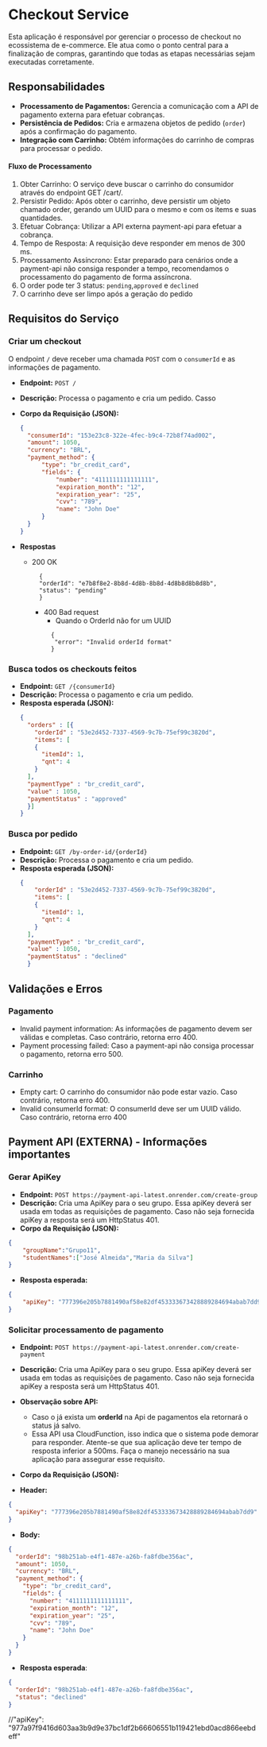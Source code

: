 # Checkout Service

Esta aplicação é responsável por gerenciar o processo de checkout no ecossistema de e-commerce. Ele atua como o ponto central para a finalização de compras, garantindo que todas as etapas necessárias sejam executadas corretamente.

## Responsabilidades

- **Processamento de Pagamentos:** Gerencia a comunicação com a API de pagamento externa para efetuar cobranças.
- **Persistência de Pedidos:** Cria e armazena objetos de pedido (`order`) após a confirmação do pagamento.
- **Integração com Carrinho:** Obtém informações do carrinho de compras para processar o pedido.


#### Fluxo de Processamento
1. Obter Carrinho: O serviço deve buscar o carrinho do consumidor através do endpoint GET /cart/.
2. Persistir Pedido: Após obter o carrinho, deve persistir um objeto chamado order, gerando um UUID para o mesmo e com os items e suas quantidades.
3. Efetuar Cobrança: Utilizar a API externa payment-api para efetuar a cobrança.
4. Tempo de Resposta: A requisição deve responder em menos de 300 ms.
5. Processamento Assíncrono: Estar preparado para cenários onde a payment-api não consiga responder a tempo, recomendamos o processamento do pagamento de forma assíncrona.
6. O order pode ter 3 status: `pending`,`approved` e `declined`
7. O carrinho deve ser limpo após a geração do pedido


## Requisitos do Serviço

### Criar um checkout

O endpoint `/` deve receber uma chamada `POST` com o `consumerId` e as informações de pagamento.

- **Endpoint:** `POST /`
- **Descrição:** Processa o pagamento e cria um pedido. Casso 
- **Corpo da Requisição (JSON):**
  ```json
  {
    "consumerId": "153e23c8-322e-4fec-b9c4-72b8f74ad002",
    "amount": 1050,
    "currency": "BRL",
    "payment_method": {
        "type": "br_credit_card",
        "fields": {
            "number": "4111111111111111",
            "expiration_month": "12",
            "expiration_year": "25",
            "cvv": "789",
            "name": "John Doe"
        }
    }
  }
  ```

- **Respostas**
  - 200 OK
      ```
        {
        "orderId": "e7b8f8e2-8b8d-4d8b-8b8d-4d8b8d8b8d8b",
        "status": "pending"
        }
      ```
    - 400 Bad request
        - Quando o OrderId não for um UUID
      ```
        {
         "error": "Invalid orderId format"
        }
        ```


### Busca todos os checkouts feitos

- **Endpoint:** `GET /{consumerId}`
- **Descrição:** Processa o pagamento e cria um pedido.
- **Resposta esperada (JSON):**
  ```json
  {
    "orders" : [{
      "orderId" : "53e2d452-7337-4569-9c7b-75ef99c3820d",
      "items": [
      {
        "itemId": 1,
        "qnt": 4
      }
    ],
    "paymentType" : "br_credit_card",
    "value" : 1050,
    "paymentStatus" : "approved"
    }]
  }
  ```

### Busca por pedido

- **Endpoint:** `GET /by-order-id/{orderId}`
- **Descrição:** Processa o pagamento e cria um pedido.
- **Resposta esperada (JSON):**
  ```json
  {
      "orderId" : "53e2d452-7337-4569-9c7b-75ef99c3820d",
      "items": [
      {
        "itemId": 1,
        "qnt": 4
      }
    ],
    "paymentType" : "br_credit_card",
    "value" : 1050,
    "paymentStatus" : "declined"
    }
  ```
## Validações e Erros
### Pagamento
- Invalid payment information: As informações de pagamento devem ser válidas e completas. Caso contrário, retorna erro 400.
- Payment processing failed: Caso a payment-api não consiga processar o pagamento, retorna erro 500.
### Carrinho
- Empty cart: O carrinho do consumidor não pode estar vazio. Caso contrário, retorna erro 400.
- Invalid consumerId format: O consumerId deve ser um UUID válido. Caso contrário, retorna erro 400

## Payment API (EXTERNA) - Informações importantes

### Gerar ApiKey

- **Endpoint:** `POST https://payment-api-latest.onrender.com/create-group`
- **Descrição:** Cria uma ApiKey para o seu grupo. Essa apiKey deverá ser usada em todas as requisições de pagamento. Caso não seja fornecida apiKey a resposta será um HttpStatus 401.
- **Corpo da Requisição (JSON):**
````json
{
	"groupName":"Grupo11",
	"studentNames":["José Almeida","Maria da Silva"] 
}
````

- **Resposta esperada:**

```json
{
	"apiKey": "777396e205b7881490af58e82df453333673428889284694abab7dd9"
}
```

### Solicitar processamento de pagamento

- **Endpoint:** `POST https://payment-api-latest.onrender.com/create-payment`
- **Descrição:** Cria uma ApiKey para o seu grupo. Essa apiKey deverá ser usada em todas as requisições de pagamento. Caso não seja fornecida apiKey a resposta será um HttpStatus 401.


- **Observação sobre API:** 
  - Caso o já exista um **orderId** na Api de pagamentos ela retornará o status já salvo.
  - Essa API usa CloudFunction, isso indica que o sistema pode demorar para responder. Atente-se que sua aplicação deve ter tempo de resposta inferior a 500ms. Faça o manejo necessário na sua aplicação para assegurar esse requisito. 


- **Corpo da Requisição (JSON):**

- **Header:**
```json
{
  "apiKey": "777396e205b7881490af58e82df453333673428889284694abab7dd9"
}
```

- **Body:**
````json
{
  "orderId": "98b251ab-e4f1-487e-a26b-fa8fdbe356ac",
  "amount": 1050,
  "currency": "BRL",
  "payment_method": {
    "type": "br_credit_card",
    "fields": {
      "number": "4111111111111111",
      "expiration_month": "12",
      "expiration_year": "25",
      "cvv": "789",
      "name": "John Doe"
    }
  }
}
````

- **Resposta esperada**:

```json
{
  "orderId": "98b251ab-e4f1-487e-a26b-fa8fdbe356ac",
  "status": "declined"
}
```
//"apiKey": "977a97f9416d603aa3b9d9e37bc1df2b66606551b119421ebd0acd866eebdeff"